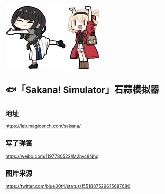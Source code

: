 
<img src="sakana.png" height="200px">
<img src="chisato.png" height="200px">

# 🐟「Sakana! Simulator」石蒜模拟器

## 地址 
https://lab.magiconch.com/sakana/

## 写了弹簧
https://weibo.com/1197780522/M2hvc8Nhq

## 图片来源
https://twitter.com/blue00f4/status/1551887529615687680